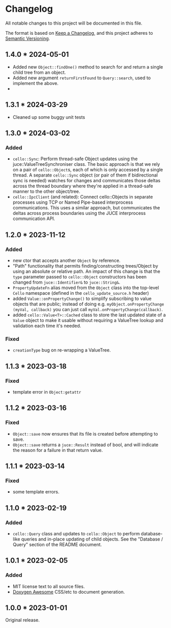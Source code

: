 # Changelog

All notable changes to this project will be documented in this file.

The format is based on [Keep a Changelog](https://keepachangelog.com/en/1.0.0/),
and this project adheres to [Semantic Versioning](https://semver.org/spec/v2.0.0.html).

## 1.4.0 * 2024-05-01

- Added new `Object::findOne()` method to search for and return a single child tree from an object. 
- Added new argument `returnFirstFound` to `Query::search`, used to implement the above. 
- 

## 1.3.1 * 2024-03-29

- Cleaned up some buggy unit tests


## 1.3.0 * 2024-03-02

### Added

- `cello::Sync`: Perform thread-safe Object updates using the juce::ValueTreeSynchroniser class. The basic approach is that we rely on a pair of `cello::Object`s, each of which is only accessed by a single thread. A separate `cello::Sync` object (or pair of them if bidirectional sync is needed) watches for changes and communicates those deltas across the thread boundary where they're applied in a thread-safe manner to the other object/tree. 
- `cello::IpcClient` (and related): Connect cello::Objects in separate processes using TCP or Named Pipe-based interprocess communications. This uses a similar approach, but communicates the deltas across process boundaries using the JUCE interprocess communication API. 

## 1.2.0 * 2023-11-12

### Added 

- new ctor that accepts another `Object` by reference.
- "Path" functionality that permits finding/constructing trees/Object by using an absolute or relative path. An impact of this change is that the `type` parameter passed to `cello::Object` constructors has been changed from `juce::Identifier&` to `juce::String&`.
- `PropertyUpdateFn` alias moved from the `Object` class into the top-level `Cello` namespace (defined in the `cello_update_source.h` header)
- added `Value::onPropertyChange()` to simplify subscribing to value objects that are public; instead of doing e.g. `myObject.onPropertyChange (myVal, callback)` you can just call `myVal.onPropertyChange(callback)`. 
- added `cello::Value<T>::Cached` class to store the last updated state of a `Value` object to make it usable without requiring a ValueTree lookup and validation each time it's needed. 

### Fixed

- `creationType` bug on re-wrapping a ValueTree.

## 1.1.3 * 2023-03-18 
### Fixed 

- template error in `Object:getattr`

## 1.1.2 * 2023-03-16 
### Fixed

- `Object::save` now ensures that its file is created before attempting to save.
- `Object::save` returns a `juce::Result` instead of bool, and will indicate the reason for a failure in that return value. 

## 1.1.1 * 2023-03-14 
### Fixed 
- some template errors. 

## 1.1.0 * 2023-02-19 
### Added 

- `cello::Query` class and updates to `cello::Object` to perform database-like queries and in-place updating of child objects. See the "Database / Query" section of the README document. 

## 1.0.1 * 2023-02-05 
### Added
- MIT license text to all source files. 
- [Doxygen Awesome](https://github.com/jothepro/doxygen-awesome-css) CSS/etc to document generation.

## 1.0.0 * 2023-01-01 

Original release. 
